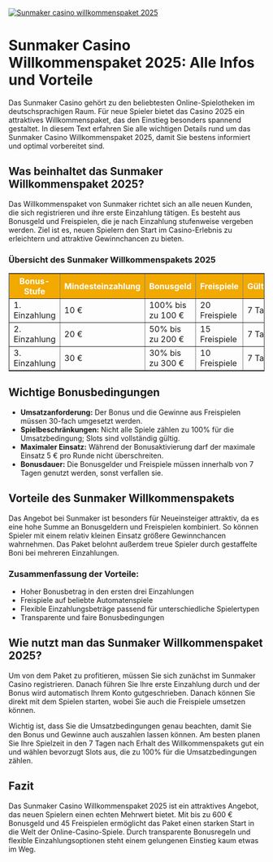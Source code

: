 [![Sunmaker casino willkommenspaket 2025](https://123-caf.pages.dev/gitsignup.png)](https://vrmoo.ru/Bt82HjjY)

<h1>Sunmaker Casino Willkommenspaket 2025: Alle Infos und Vorteile</h1> <p>Das Sunmaker Casino gehört zu den beliebtesten Online-Spielotheken im deutschsprachigen Raum. Für neue Spieler bietet das Casino 2025 ein attraktives Willkommenspaket, das den Einstieg besonders spannend gestaltet. In diesem Text erfahren Sie alle wichtigen Details rund um das Sunmaker Casino Willkommenspaket 2025, damit Sie bestens informiert und optimal vorbereitet sind.</p> <h2>Was beinhaltet das Sunmaker Willkommenspaket 2025?</h2> <p>Das Willkommenspaket von Sunmaker richtet sich an alle neuen Kunden, die sich registrieren und ihre erste Einzahlung tätigen. Es besteht aus Bonusgeld und Freispielen, die je nach Einzahlung stufenweise vergeben werden. Ziel ist es, neuen Spielern den Start im Casino-Erlebnis zu erleichtern und attraktive Gewinnchancen zu bieten.</p>  <h3>Übersicht des Sunmaker Willkommenspakets 2025</h3> <table border="1" cellpadding="8" cellspacing="0" style="border-collapse: collapse; width: 100%; max-width: 600px;">   <thead>     <tr style="background-color: #f2a900; color: #ffffff;">       <th>Bonus-Stufe</th>       <th>Mindesteinzahlung</th>       <th>Bonusgeld</th>       <th>Freispiele</th>       <th>Gültigkeitsdauer</th>     </tr>   </thead>   <tbody>     <tr>       <td>1. Einzahlung</td>       <td>10 €</td>       <td>100% bis zu 100 €</td>       <td>20 Freispiele</td>       <td>7 Tage</td>     </tr>     <tr>       <td>2. Einzahlung</td>       <td>20 €</td>       <td>50% bis zu 200 €</td>       <td>15 Freispiele</td>       <td>7 Tage</td>     </tr>     <tr>       <td>3. Einzahlung</td>       <td>30 €</td>       <td>30% bis zu 300 €</td>       <td>10 Freispiele</td>       <td>7 Tage</td>     </tr>   </tbody> </table>  <h2>Wichtige Bonusbedingungen</h2> <ul>   <li><strong>Umsatzanforderung:</strong> Der Bonus und die Gewinne aus Freispielen müssen 30-fach umgesetzt werden.</li>   <li><strong>Spielbeschränkungen:</strong> Nicht alle Spiele zählen zu 100% für die Umsatzbedingung; Slots sind vollständig gültig.</li>   <li><strong>Maximaler Einsatz:</strong> Während der Bonusaktivierung darf der maximale Einsatz 5 € pro Runde nicht überschreiten.</li>   <li><strong>Bonusdauer:</strong> Die Bonusgelder und Freispiele müssen innerhalb von 7 Tagen genutzt werden, sonst verfallen sie.</li> </ul>  <h2>Vorteile des Sunmaker Willkommenspakets</h2> <p>Das Angebot bei Sunmaker ist besonders für Neueinsteiger attraktiv, da es eine hohe Summe an Bonusgeldern und Freispielen kombiniert. So können Spieler mit einem relativ kleinen Einsatz größere Gewinnchancen wahrnehmen. Das Paket belohnt außerdem treue Spieler durch gestaffelte Boni bei mehreren Einzahlungen.</p>  <h3>Zusammenfassung der Vorteile:</h3> <ul>   <li>Hoher Bonusbetrag in den ersten drei Einzahlungen</li>   <li>Freispiele auf beliebte Automatenspiele</li>   <li>Flexible Einzahlungsbeträge passend für unterschiedliche Spielertypen</li>   <li>Transparente und faire Bonusbedingungen</li> </ul>  <h2>Wie nutzt man das Sunmaker Willkommenspaket 2025?</h2> <p>Um von dem Paket zu profitieren, müssen Sie sich zunächst im Sunmaker Casino registrieren. Danach führen Sie Ihre erste Einzahlung durch und der Bonus wird automatisch Ihrem Konto gutgeschrieben. Danach können Sie direkt mit dem Spielen starten, wobei Sie auch die Freispiele umsetzen können.</p> <p>Wichtig ist, dass Sie die Umsatzbedingungen genau beachten, damit Sie den Bonus und Gewinne auch auszahlen lassen können. Am besten planen Sie Ihre Spielzeit in den 7 Tagen nach Erhalt des Willkommenspakets gut ein und wählen bevorzugt Slots aus, die zu 100% für die Umsatzbedingungen zählen.</p>  <h2>Fazit</h2> <p>Das Sunmaker Casino Willkommenspaket 2025 ist ein attraktives Angebot, das neuen Spielern einen echten Mehrwert bietet. Mit bis zu 600 € Bonusgeld und 45 Freispielen ermöglicht das Paket einen starken Start in die Welt der Online-Casino-Spiele. Durch transparente Bonusregeln und flexible Einzahlungsoptionen steht einem gelungenen Einstieg kaum etwas im Weg.</p>